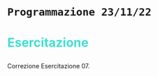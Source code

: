 # `Programmazione 23/11/22`

<!--
# <p style="color:OrangeRed">title_big</p>
## <p style="color:SpringGreen">(new)title</p> --->

# <p style="color:Turquoise">Esercitazione</p>
Correzione Esercitazione 07.
